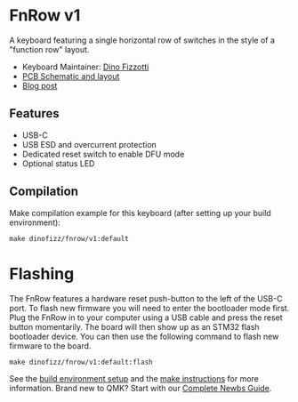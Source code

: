 # FnRow v1 

A keyboard featuring a single horizontal row of switches in the style of a "function row" layout.

* Keyboard Maintainer: [Dino Fizzotti](https://www.dinofizzotti.com)
* [PCB Schematic and layout](https://github.com/dinofizz/fnrow-pcb)
* [Blog post](https://www.dinofizzotti.com/blog/2021-02-07-fnrow-v1-a-configurable-function-row-layout-mechanical-keyboard/)

##  Features

* USB-C
* USB ESD and overcurrent protection
* Dedicated reset switch to enable DFU mode
* Optional status LED

## Compilation

Make compilation example for this keyboard (after setting up your build environment):

    make dinofizz/fnrow/v1:default

# Flashing

The FnRow features a hardware reset push-button to the left of the USB-C port. To flash new firmware you will need to enter the bootloader mode first. Plug the FnRow in to your computer using a USB cable and press the reset button momentarily. The board will then show up as an STM32 flash bootloader device. You can then use the following command to flash new firmware to the board.
    
    make dinofizz/fnrow/v1:default:flash

See the [build environment setup](https://docs.qmk.fm/#/getting_started_build_tools) and the [make instructions](https://docs.qmk.fm/#/getting_started_make_guide) for more information. Brand new to QMK? Start with our [Complete Newbs Guide](https://docs.qmk.fm/#/newbs).
